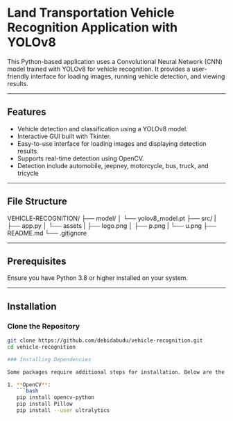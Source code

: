 # Land Transportation Vehicle Recognition Application with YOLOv8

This Python-based application uses a Convolutional Neural Network (CNN) model trained with YOLOv8 for vehicle recognition. It provides a user-friendly interface for loading images, running vehicle detection, and viewing results.

---

## Features
- Vehicle detection and classification using a YOLOv8 model.
- Interactive GUI built with Tkinter.
- Easy-to-use interface for loading images and displaying detection results.
- Supports real-time detection using OpenCV.
- Detection include automobile, jeepney, motorcycle, bus, truck, and tricycle

---

## File Structure
VEHICLE-RECOGNITION/
├── model/
│   └── yolov8_model.pt
├── src/
|   ├── app.py
│   └── assets
|         ├── logo.png
│         ├── p.png
|         └── u.png
├── README.md
└── .gitignore

---

## Prerequisites
Ensure you have Python 3.8 or higher installed on your system. 

---

## Installation

### Clone the Repository
```bash
git clone https://github.com/debidabudu/vehicle-recognition.git
cd vehicle-recognition

### Installing Dependencies

Some packages require additional steps for installation. Below are the commands to install them:

1. **OpenCV**:
   ```bash
   pip install opencv-python
   pip install Pillow
   pip install --user ultralytics